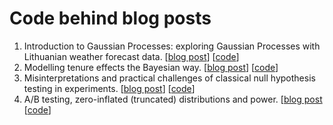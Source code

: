 # Code behind blog posts

1. Introduction to Gaussian Processes: exploring Gaussian Processes with Lithuanian weather forecast data. [[blog post](https://aurimas.eu/blog/2022/03/intro-to-gaussian-processes/)] [[code](gaussian-process-intro)]
2. Modelling tenure effects the Bayesian way. [[blog post](https://aurimas.eu/blog/2023/04/modeling-tenure-effects-the-bayesian-way/)] [[code](tenure-effects)]
3. Misinterpretations and practical challenges of classical null hypothesis testing in experiments. [[blog post](https://aurimas.eu/blog/2023/02/getting-faster-to-decisions-in-a-b-tests-part-2-misinterpretations-and-practical-challenges-of-classical-hypothesis-testing/)] [[code](nht-pitfalls)]
4. A/B testing, zero-inflated (truncated) distributions and power. [[blog post](https://aurimas.eu/blog/2022/11/a-b-testing-zero-inflated-truncated-distributions-and-power/) [[code](zero-inflated-power)]
